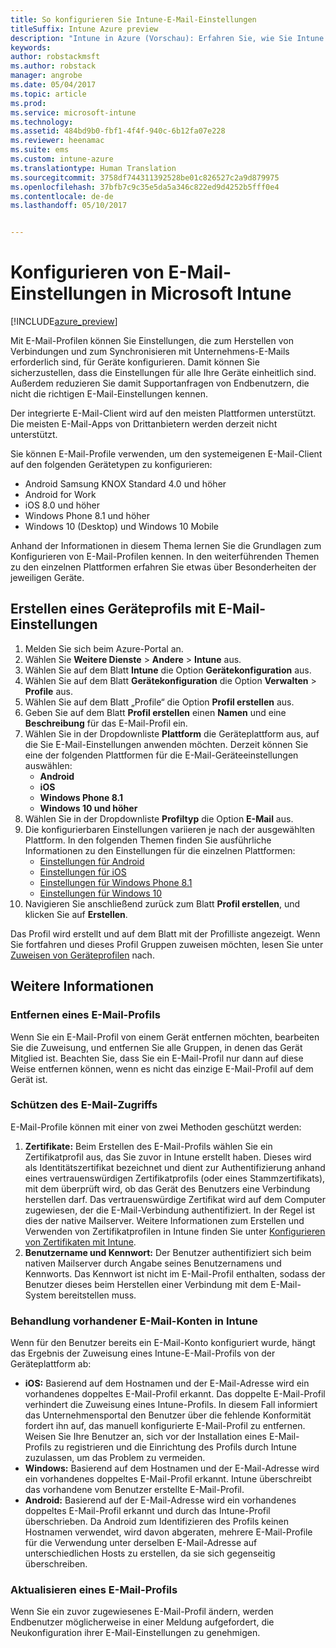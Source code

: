 ```yaml
---
title: So konfigurieren Sie Intune-E-Mail-Einstellungen
titleSuffix: Intune Azure preview
description: "Intune in Azure (Vorschau): Erfahren Sie, wie Sie Intune konfigurieren, um Verbindungen mit Unternehmens-E-Mail-Diensten auf Geräten, die Sie verwalten, herzustellen."
keywords: 
author: robstackmsft
ms.author: robstack
manager: angrobe
ms.date: 05/04/2017
ms.topic: article
ms.prod: 
ms.service: microsoft-intune
ms.technology: 
ms.assetid: 484bd9b0-fbf1-4f4f-940c-6b12fa07e228
ms.reviewer: heenamac
ms.suite: ems
ms.custom: intune-azure
ms.translationtype: Human Translation
ms.sourcegitcommit: 3758df744311392528be01c826527c2a9d879975
ms.openlocfilehash: 37bfb7c9c35e5da5a346c822ed9d4252b5fff0e4
ms.contentlocale: de-de
ms.lasthandoff: 05/10/2017


---
```


# <a name="how-to-configure-email-settings-in-microsoft-intune"></a>Konfigurieren von E-Mail-Einstellungen in Microsoft Intune

[!INCLUDE[azure_preview](../includes/azure_preview.md)]

Mit E-Mail-Profilen können Sie Einstellungen, die zum Herstellen von Verbindungen und zum Synchronisieren mit Unternehmens-E-Mails erforderlich sind, für Geräte konfigurieren. Damit können Sie sicherzustellen, dass die Einstellungen für alle Ihre Geräte einheitlich sind. Außerdem reduzieren Sie damit Supportanfragen von Endbenutzern, die nicht die richtigen E-Mail-Einstellungen kennen.

Der integrierte E-Mail-Client wird auf den meisten Plattformen unterstützt. Die meisten E-Mail-Apps von Drittanbietern werden derzeit nicht unterstützt.

Sie können E-Mail-Profile verwenden, um den systemeigenen E-Mail-Client auf den folgenden Gerätetypen zu konfigurieren:

- Android Samsung KNOX Standard 4.0 und höher
- Android for Work
- iOS 8.0 und höher
- Windows Phone 8.1 und höher
- Windows 10 (Desktop) und Windows 10 Mobile

Anhand der Informationen in diesem Thema lernen Sie die Grundlagen zum Konfigurieren von E-Mail-Profilen kennen. In den weiterführenden Themen zu den einzelnen Plattformen erfahren Sie etwas über Besonderheiten der jeweiligen Geräte.

## <a name="create-a-device-profile-containing-email-settings"></a>Erstellen eines Geräteprofils mit E-Mail-Einstellungen

1. Melden Sie sich beim Azure-Portal an.
2. Wählen Sie **Weitere Dienste** > **Andere** > **Intune** aus.
3. Wählen Sie auf dem Blatt **Intune** die Option **Gerätekonfiguration** aus.
2. Wählen Sie auf dem Blatt **Gerätekonfiguration** die Option **Verwalten** > **Profile** aus.
3. Wählen Sie auf dem Blatt „Profile“ die Option **Profil erstellen** aus.
4. Geben Sie auf dem Blatt **Profil erstellen** einen **Namen** und eine **Beschreibung** für das E-Mail-Profil ein.
5. Wählen Sie in der Dropdownliste **Plattform** die Geräteplattform aus, auf die Sie E-Mail-Einstellungen anwenden möchten. Derzeit können Sie eine der folgenden Plattformen für die E-Mail-Geräteeinstellungen auswählen:
    - **Android**
    - **iOS**
    - **Windows Phone 8.1**
    - **Windows 10 und höher**
6. Wählen Sie in der Dropdownliste **Profiltyp** die Option **E-Mail** aus.
7. Die konfigurierbaren Einstellungen variieren je nach der ausgewählten Plattform. In den folgenden Themen finden Sie ausführliche Informationen zu den Einstellungen für die einzelnen Plattformen:
    - [Einstellungen für Android](email-profile-settings-for-android.md)
    - [Einstellungen für iOS](email-profile-settings-for-ios.md)
    - [Einstellungen für Windows Phone 8.1](email-profile-settings-for-windows-phone-8-1.md)
    - [Einstellungen für Windows 10](email-profile-settings-for-windows-10.md)
8. Navigieren Sie anschließend zurück zum Blatt **Profil erstellen**, und klicken Sie auf **Erstellen**.

Das Profil wird erstellt und auf dem Blatt mit der Profilliste angezeigt.
Wenn Sie fortfahren und dieses Profil Gruppen zuweisen möchten, lesen Sie unter [Zuweisen von Geräteprofilen](how-to-assign-device-profiles.md) nach.

## <a name="further-information"></a>Weitere Informationen

### <a name="remove-an-email-profile"></a>Entfernen eines E-Mail-Profils

Wenn Sie ein E-Mail-Profil von einem Gerät entfernen möchten, bearbeiten Sie die Zuweisung, und entfernen Sie alle Gruppen, in denen das Gerät Mitglied ist. Beachten Sie, dass Sie ein E-Mail-Profil nur dann auf diese Weise entfernen können, wenn es nicht das einzige E-Mail-Profil auf dem Gerät ist.

### <a name="securing-email-access"></a>Schützen des E-Mail-Zugriffs

E-Mail-Profile können mit einer von zwei Methoden geschützt werden:

1. **Zertifikate:** Beim Erstellen des E-Mail-Profils wählen Sie ein Zertifikatprofil aus, das Sie zuvor in Intune erstellt haben. Dieses wird als Identitätszertifikat bezeichnet und dient zur Authentifizierung anhand eines vertrauenswürdigen Zertifikatprofils (oder eines Stammzertifikats), mit dem überprüft wird, ob das Gerät des Benutzers eine Verbindung herstellen darf. Das vertrauenswürdige Zertifikat wird auf dem Computer zugewiesen, der die E-Mail-Verbindung authentifiziert. In der Regel ist dies der native Mailserver.
Weitere Informationen zum Erstellen und Verwenden von Zertifikatprofilen in Intune finden Sie unter [Konfigurieren von Zertifikaten mit Intune](how-to-configure-certificates.md).
2. **Benutzername und Kennwort:** Der Benutzer authentifiziert sich beim nativen Mailserver durch Angabe seines Benutzernamens und Kennworts.
Das Kennwort ist nicht im E-Mail-Profil enthalten, sodass der Benutzer dieses beim Herstellen einer Verbindung mit dem E-Mail-System bereitstellen muss.


### <a name="how-intune-handles-existing-email-accounts"></a>Behandlung vorhandener E-Mail-Konten in Intune

Wenn für den Benutzer bereits ein E-Mail-Konto konfiguriert wurde, hängt das Ergebnis der Zuweisung eines Intune-E-Mail-Profils von der Geräteplattform ab:

- **iOS:** Basierend auf dem Hostnamen und der E-Mail-Adresse wird ein vorhandenes doppeltes E-Mail-Profil erkannt. Das doppelte E-Mail-Profil verhindert die Zuweisung eines Intune-Profils. In diesem Fall informiert das Unternehmensportal den Benutzer über die fehlende Konformität fordert ihn auf, das manuell konfigurierte E-Mail-Profil zu entfernen. Weisen Sie Ihre Benutzer an, sich vor der Installation eines E-Mail-Profils zu registrieren und die Einrichtung des Profils durch Intune zuzulassen, um das Problem zu vermeiden.
- **Windows:** Basierend auf dem Hostnamen und der E-Mail-Adresse wird ein vorhandenes doppeltes E-Mail-Profil erkannt. Intune überschreibt das vorhandene vom Benutzer erstellte E-Mail-Profil.
- **Android:** Basierend auf der E-Mail-Adresse wird ein vorhandenes doppeltes E-Mail-Profil erkannt und durch das Intune-Profil überschrieben.
Da Android zum Identifizieren des Profils keinen Hostnamen verwendet, wird davon abgeraten, mehrere E-Mail-Profile für die Verwendung unter derselben E-Mail-Adresse auf unterschiedlichen Hosts zu erstellen, da sie sich gegenseitig überschreiben.

### <a name="update-an-email-profile"></a>Aktualisieren eines E-Mail-Profils

Wenn Sie ein zuvor zugewiesenes E-Mail-Profil ändern, werden Endbenutzer möglicherweise in einer Meldung aufgefordert, die Neukonfiguration ihrer E-Mail-Einstellungen zu genehmigen.

